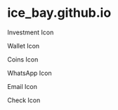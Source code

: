 # ice_bay.github.io

<!DOCTYPE html>
<html lang="en">
<head>
    <meta charset="UTF-8">
    <meta name="viewport" content="width=device-width, initial-scale=1.0">
    <title>Icon Test</title>
    <!-- Updated Font Awesome CDN to latest version -->
    <link rel="stylesheet" href="https://cdnjs.cloudflare.com/ajax/libs/font-awesome/6.5.1/css/all.min.css">
    <link href="https://cdnjs.cloudflare.com/ajax/libs/tailwindcss/2.2.19/tailwind.min.css" rel="stylesheet">
</head>
<body class="p-8">
    <div class="grid grid-cols-2 gap-4">
        <!-- Test all icons used in the site -->
        <div class="p-4 border rounded">
            <i class="fas fa-chart-line text-3xl text-blue-600"></i>
            <p class="mt-2">Investment Icon</p>
        </div>
        <div class="p-4 border rounded">
            <i class="fas fa-wallet text-3xl text-blue-600"></i>
            <p class="mt-2">Wallet Icon</p>
        </div>
        <div class="p-4 border rounded">
            <i class="fas fa-coins text-3xl text-blue-600"></i>
            <p class="mt-2">Coins Icon</p>
        </div>
        <div class="p-4 border rounded">
            <i class="fab fa-whatsapp text-3xl text-green-500"></i>
            <p class="mt-2">WhatsApp Icon</p>
        </div>
        <div class="p-4 border rounded">
            <i class="fas fa-envelope text-3xl text-blue-500"></i>
            <p class="mt-2">Email Icon</p>
        </div>
        <div class="p-4 border rounded">
            <i class="fas fa-check text-3xl text-green-500"></i>
            <p class="mt-2">Check Icon</p>
        </div>
    </div>
</body>
</html>
